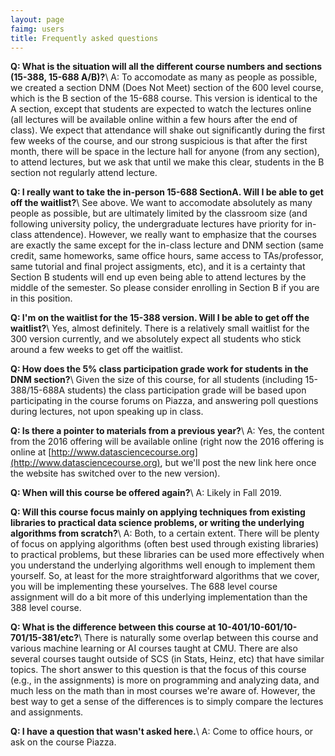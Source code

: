 ```yaml
---
layout: page
faimg: users
title: Frequently asked questions
---
```


**Q: What is the situation will all the different course numbers and sections (15-388, 15-688 A/B)?**\\
A:  To accomodate as many as people as possible, we created a section DNM (Does Not Meet) section of the 600 level course, which is the B section of the 15-688 course. This version is identical to the A section, except that students are expected to watch the lectures online (all lectures will be available online within a few hours after the end of class). We expect that attendance will shake out significantly during the first few weeks of the course, and our strong suspicious is that after the first month, there will be space in the lecture hall for anyone (from any section), to attend lectures, but we ask that until we make this clear, students in the B section not regularly attend lecture.

**Q: I really want to take the in-person 15-688 SectionA. Will I be able to get off the waitlist?**\\
See above. We want to accomodate absolutely as many people as possible, but are ultimately limited by the classroom size (and following university policy, the undergraduate lectures have priority for in-class attendence). However, we really want to emphasize that the courses are exactly the same except for the in-class lecture and DNM section (same credit, same homeworks, same office hours, same access to TAs/professor, same tutorial and final project assigments, etc), and it is a certainty that Section B students will end up even being able to attend lectures by the middle of the semester. So please consider enrolling in Section B if you are in this position.

**Q: I'm on the waitlist for the 15-388 version. Will I be able to get off the waitlist?**\\
Yes, almost definitely. There is a relatively small waitlist for the 300 version currently, and we absolutely expect all students who stick around a few weeks to get off the waitlist.

**Q: How does the 5% class participation grade work for students in the DNM section?**\\
Given the size of this course, for all students (including 15-388/15-688A students) the class participation grade will be based upon participating in the course forums on Piazza, and answering poll questions during lectures, not upon speaking up in class.

**Q: Is there a pointer to materials from a previous year?**\\
A: Yes, the content from the 2016 offering will be available online (right now the 2016 offering is online at [http://www.datasciencecourse.org](http://www.datasciencecourse.org), but we'll post the new link here once the website has switched over to the new version).

**Q: When will this course be offered again?**\\
A: Likely in Fall 2019.

**Q: Will this course focus mainly on applying techniques from existing libraries to practical data science problems, or writing the underlying algorithms from scratch?**\\
A: Both, to a certain extent. There will be plenty of focus on applying algorithms (often best used through existing libraries) to practical problems, but these libraries can be used more effectively when you understand the underlying algorithms well enough to implement them yourself. So, at least for the more straightforward algorithms that we cover, you will be implementing these yourselves. The 688 level course assignment will do a bit more of this underlying implementation than the 388 level course.

**Q: What is the difference between this course at 10-401/10-601/10-701/15-381/etc?**\\
There is naturally some overlap between this course and various machine learning or AI courses taught at CMU.  There are also several courses taught outside of SCS (in Stats, Heinz, etc) that have similar topics.  The short answer to this question is that the focus of this course (e.g., in the assignments) is more on programming and analyzing data, and much less on the math than in most courses we're aware of.  However, the best way to get a sense of the differences is to simply compare the lectures and assignments.  

**Q: I have a question that wasn't asked here.**\\
A: Come to office hours, or ask on the course Piazza.
